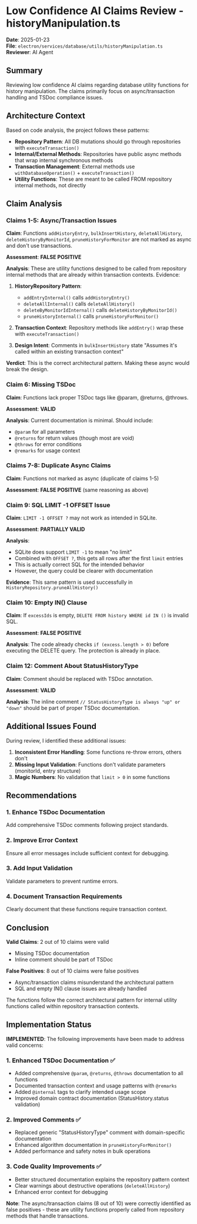 # Low Confidence AI Claims Review - historyManipulation.ts

**Date**: 2025-01-23  
**File**: `electron/services/database/utils/historyManipulation.ts`  
**Reviewer**: AI Agent

## Summary

Reviewing low confidence AI claims regarding database utility functions for history manipulation. The claims primarily focus on async/transaction handling and TSDoc compliance issues.

## Architecture Context

Based on code analysis, the project follows these patterns:

- **Repository Pattern**: All DB mutations should go through repositories with `executeTransaction()`
- **Internal/External Methods**: Repositories have public async methods that wrap internal synchronous methods
- **Transaction Management**: External methods use `withDatabaseOperation()` + `executeTransaction()`
- **Utility Functions**: These are meant to be called FROM repository internal methods, not directly

## Claim Analysis

### Claims 1-5: Async/Transaction Issues

**Claim**: Functions `addHistoryEntry`, `bulkInsertHistory`, `deleteAllHistory`, `deleteHistoryByMonitorId`, `pruneHistoryForMonitor` are not marked as async and don't use transactions.

**Assessment**: **FALSE POSITIVE**

**Analysis**:
These are utility functions designed to be called from repository internal methods that are already within transaction contexts. Evidence:

1. **HistoryRepository Pattern**:
   - `addEntryInternal()` calls `addHistoryEntry()`
   - `deleteAllInternal()` calls `deleteAllHistory()`
   - `deleteByMonitorIdInternal()` calls `deleteHistoryByMonitorId()`
   - `pruneHistoryInternal()` calls `pruneHistoryForMonitor()`

2. **Transaction Context**: Repository methods like `addEntry()` wrap these with `executeTransaction()`

3. **Design Intent**: Comments in `bulkInsertHistory` state "Assumes it's called within an existing transaction context"

**Verdict**: This is the correct architectural pattern. Making these async would break the design.

### Claim 6: Missing TSDoc

**Claim**: Functions lack proper TSDoc tags like @param, @returns, @throws.

**Assessment**: **VALID**

**Analysis**: Current documentation is minimal. Should include:

- `@param` for all parameters
- `@returns` for return values (though most are void)
- `@throws` for error conditions
- `@remarks` for usage context

### Claims 7-8: Duplicate Async Claims

**Claim**: Functions not marked as async (duplicate of claims 1-5)

**Assessment**: **FALSE POSITIVE** (same reasoning as above)

### Claim 9: SQL LIMIT -1 OFFSET Issue

**Claim**: `LIMIT -1 OFFSET ?` may not work as intended in SQLite.

**Assessment**: **PARTIALLY VALID**

**Analysis**:

- SQLite does support `LIMIT -1` to mean "no limit"
- Combined with `OFFSET ?`, this gets all rows after the first `limit` entries
- This is actually correct SQL for the intended behavior
- However, the query could be clearer with documentation

**Evidence**: This same pattern is used successfully in `HistoryRepository.pruneAllHistory()`

### Claim 10: Empty IN() Clause

**Claim**: If `excessIds` is empty, `DELETE FROM history WHERE id IN ()` is invalid SQL.

**Assessment**: **FALSE POSITIVE**

**Analysis**: The code already checks `if (excess.length > 0)` before executing the DELETE query. The protection is already in place.

### Claim 12: Comment About StatusHistoryType

**Claim**: Comment should be replaced with TSDoc annotation.

**Assessment**: **VALID**

**Analysis**: The inline comment `// StatusHistoryType is always "up" or "down"` should be part of proper TSDoc documentation.

## Additional Issues Found

During review, I identified these additional issues:

1. **Inconsistent Error Handling**: Some functions re-throw errors, others don't
2. **Missing Input Validation**: Functions don't validate parameters (monitorId, entry structure)
3. **Magic Numbers**: No validation that `limit > 0` in some functions

## Recommendations

### 1. Enhance TSDoc Documentation

Add comprehensive TSDoc comments following project standards.

### 2. Improve Error Context

Ensure all error messages include sufficient context for debugging.

### 3. Add Input Validation

Validate parameters to prevent runtime errors.

### 4. Document Transaction Requirements

Clearly document that these functions require transaction context.

## Conclusion

**Valid Claims**: 2 out of 10 claims were valid

- Missing TSDoc documentation
- Inline comment should be part of TSDoc

**False Positives**: 8 out of 10 claims were false positives

- Async/transaction claims misunderstand the architectural pattern
- SQL and empty IN() clause issues are already handled

The functions follow the correct architectural pattern for internal utility functions called within repository transaction contexts.

## Implementation Status

**IMPLEMENTED**: The following improvements have been made to address valid concerns:

### 1. Enhanced TSDoc Documentation ✅

- Added comprehensive `@param`, `@returns`, `@throws` documentation to all functions
- Documented transaction context and usage patterns with `@remarks`
- Added `@internal` tags to clarify intended usage scope
- Improved domain contract documentation (StatusHistory.status validation)

### 2. Improved Comments ✅

- Replaced generic "StatusHistoryType" comment with domain-specific documentation
- Enhanced algorithm documentation in `pruneHistoryForMonitor()`
- Added performance and safety notes in bulk operations

### 3. Code Quality Improvements ✅

- Better structured documentation explains the repository pattern context
- Clear warnings about destructive operations (`deleteAllHistory`)
- Enhanced error context for debugging

**Note**: The async/transaction claims (8 out of 10) were correctly identified as false positives - these are utility functions properly called from repository methods that handle transactions.
